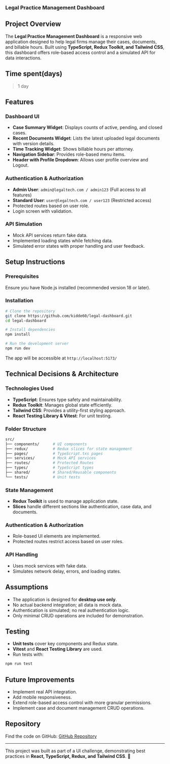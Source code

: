 ### Legal Practice Management Dashboard

## Project Overview

The **Legal Practice Management Dashboard** is a responsive web application designed to help legal firms manage their cases, documents, and billable hours. Built using **TypeScript, Redux Toolkit, and Tailwind CSS**, this dashboard offers role-based access control and a simulated API for data interactions.

## Time spent(days)

> 1 day

## Features

### Dashboard UI

- **Case Summary Widget**: Displays counts of active, pending, and closed cases.
- **Recent Documents Widget**: Lists the latest uploaded legal documents with version details.
- **Time Tracking Widget**: Shows billable hours per attorney.
- **Navigation Sidebar**: Provides role-based menu items.
- **Header with Profile Dropdown**: Allows user profile overview and Logout.

### Authentication & Authorization

- **Admin User**: `admin@legaltech.com / admin123` (Full access to all features)
- **Standard User**: `user@legaltech.com / user123` (Restricted access)
- Protected routes based on user role.
- Login screen with validation.

### API Simulation

- Mock API services return fake data.
- Implemented loading states while fetching data.
- Simulated error states with proper handling and user feedback.

## Setup Instructions

### Prerequisites

Ensure you have Node.js installed (recommended version 18 or later).

### Installation

```sh
# Clone the repository
git clone https://github.com/kidde60/legal-dashboard.git
cd legal-dashboard

# Install dependencies
npm install

# Run the development server
npm run dev
```

The app will be accessible at `http://localhost:5173/`

## Technical Decisions & Architecture

### Technologies Used

- **TypeScript**: Ensures type safety and maintainability.
- **Redux Toolkit**: Manages global state efficiently.
- **Tailwind CSS**: Provides a utility-first styling approach.
- **React Testing Library & Vitest**: For unit testing.

### Folder Structure

```sh
src/
├── components/      # UI components
├── redux/           # Redux slices for state management
├── pages/           # TypeScript.txs pages
├── services/        # Mock API services
├── routes/          # Protected Routes
├── types/           # TypeScript types
├── shared/          # Shared/Reusable components
└── tests/           # Unit tests
```

### State Management

- **Redux Toolkit** is used to manage application state.
- **Slices** handle different sections like authentication, case data, and documents.

### Authentication & Authorization

- Role-based UI elements are implemented.
- Protected routes restrict access based on user roles.

### API Handling

- Uses mock services with fake data.
- Simulates network delay, errors, and loading states.

## Assumptions

- The application is designed for **desktop use only**.
- No actual backend integration; all data is mock data.
- Authentication is simulated; no real authentication logic.
- Only minimal CRUD operations are included for demonstration.

## Testing

- **Unit tests** cover key components and Redux state.
- **Vitest** and **React Testing Library** are used.
- Run tests with:

```sh
npm run test
```

## Future Improvements

- Implement real API integration.
- Add mobile responsiveness.
- Extend role-based access control with more granular permissions.
- Implement case and document management CRUD operations.

## Repository

Find the code on GitHub: [GitHub Repository](https://github.com/kidde60/legal-dashboard)

---

This project was built as part of a UI challenge, demonstrating best practices in **React, TypeScript, Redux, and Tailwind CSS**. 🚀
